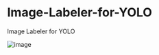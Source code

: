 # Image-Labeler-for-YOLO
Image Labeler for YOLO

![image](https://github.com/user-attachments/assets/e77e9297-6147-438d-bde2-d4ee716826ae)
